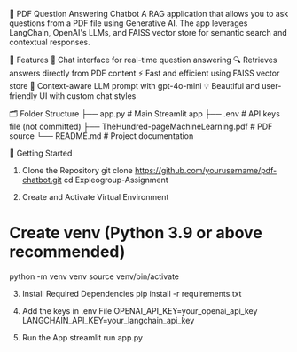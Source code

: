 📄 PDF Question Answering Chatbot
A RAG application that allows you to ask questions from a PDF file using Generative AI. The app leverages LangChain, OpenAI's LLMs, and FAISS vector store for semantic search and contextual responses.

🧠 Features
💬 Chat interface for real-time question answering
🔍 Retrieves answers directly from PDF content
⚡ Fast and efficient using FAISS vector store
🧾 Context-aware LLM prompt with gpt-4o-mini
💡 Beautiful and user-friendly UI with custom chat styles

🗂️ Folder Structure
├── app.py                # Main Streamlit app
├── .env                  # API keys file (not committed)
├── TheHundred-pageMachineLearning.pdf  # PDF source
└── README.md             # Project documentation

🚀 Getting Started
1. Clone the Repository
git clone https://github.com/yourusername/pdf-chatbot.git
cd Expleogroup-Assignment

2. Create and Activate Virtual Environment
# Create venv (Python 3.9 or above recommended)
python -m venv venv
source venv/bin/activate

3. Install Required Dependencies
pip install -r requirements.txt

4. Add the keys in .env File
OPENAI_API_KEY=your_openai_api_key
LANGCHAIN_API_KEY=your_langchain_api_key

5. Run the App
streamlit run app.py


